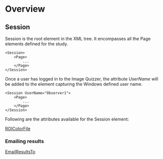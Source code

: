 # Overview

## Session

Session is the root element in the XML tree. It encompasses all the Page elements defined for the study.

```
<Session>
	<Page>
		...
	</Page>
</Session>
```

Once a user has logged in to the Image Quizzer, the attribute _UserName_ will be added to the element
capturing the Windows defined user name.

```
<Session UserName="Observer1">
	<Page>
		...
	</Page>
</Session>
```


Following are the attributes available for the Session element:

[ROIColorFile](session\roi_colorfile.md)

### Emailing results
[EmailResultsTo](session\email.md)
